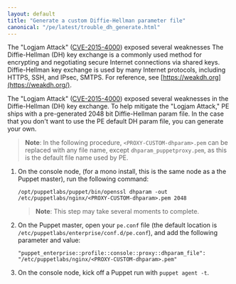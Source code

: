 ```yaml
---
layout: default
title: "Generate a custom Diffie-Hellman parameter file"
canonical: "/pe/latest/trouble_dh_generate.html"
---
```


The "Logjam Attack" ([CVE-2015-4000](https://web.nvd.nist.gov/view/vuln/detail?vulnId=CVE-2015-4000)) exposed several weaknesses The Diffie-Hellman (DH) key exchange is a commonly used method for encrypting and negotiating secure Internet connections via shared keys. Diffie-Hellman key exchange is used by many Internet protocols, including HTTPS, SSH, and IPsec, SMTPS. For reference, see [https://weakdh.org](https://weakdh.org/). 

The "Logjam Attack" ([CVE-2015-4000](https://web.nvd.nist.gov/view/vuln/detail?vulnId=CVE-2015-4000)) exposed several weaknesses in the Diffie-Hellman (DH) key exchange. To help mitigate the "Logjam Attack," PE ships with a pre-generated 2048 bit Diffie-Hellman param file. In the case that you don't want to use the PE default DH param file, you can generate your own.

> **Note**: In the following procedure, `<PROXY-CUSTOM-dhparam>.pem` can be replaced with any file name, except `dhparam_puppetproxy.pem`, as this is the default file name used by PE.

1. On the console node, (for a mono install, this is the same node as a the Puppet master), run the following command:

   ~~~
   /opt/puppetlabs/puppet/bin/openssl dhparam -out /etc/puppetlabs/nginx/<PROXY-CUSTOM-dhparam>.pem 2048
   ~~~

   >**Note**: This step may take several moments to complete.

2. On the Puppet master, open your `pe.conf` file (the default location is `/etc/puppetlabs/enterprise/conf.d/pe.conf`), and add the following parameter and value:

   ~~~
   "puppet_enterprise::profile::console::proxy::dhparam_file": "/etc/puppetlabs/nginx/<PROXY-CUSTOM-dhparam>.pem"
   ~~~

3. On the console node, kick off a Puppet run with `puppet agent -t`.